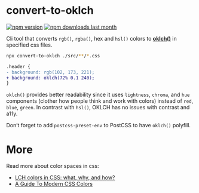 # convert-to-oklch

[![npm version][npm-version-img]][npm] [![npm downloads last month][npm-downloads-img]][npm]

Cli tool that converts `rgb()`, `rgba()`, hex and `hsl()` colors to [**oklch()**](https://developer.mozilla.org/en-US/docs/Web/CSS/color_value/oklch) in specified css files.

```sh
npx convert-to-oklch ./src/**/*.css
```

```diff
.header {
- background: rgb(102, 173, 221);
+ background: oklch(72% 0.1 240);
}
```

`oklch()` provides better readability since it uses `lightness`, `chroma`, and `hue` components (clother how people think and work with colors) instead of `red`, `blue`, `green`. In contrast with `hsl()`, OKLCH has no issues with contrast and a11y.

Don’t forget to add `postcss-preset-env` to PostCSS to have `oklch()` polyfill.

# More

Read more about color spaces in css:
- [LCH colors in CSS: what, why, and how?](https://lea.verou.me/2020/04/lch-colors-in-css-what-why-and-how/)
- [A Guide To Modern CSS Colors](https://www.smashingmagazine.com/2021/11/guide-modern-css-colors/)

[npm-version-img]: https://img.shields.io/npm/v/convert-to-oklch.svg
[npm-downloads-img]: https://img.shields.io/npm/dm/convert-to-oklch.svg
[npm]: https://www.npmjs.com/package/convert-to-oklch

